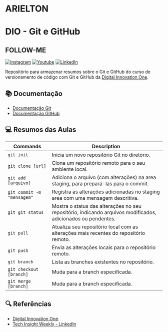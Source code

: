 # ARIELTON


# DIO - Git e GitHub

## FOLLOW-ME 
[![Instagram](https://img.shields.io/badge/Instagram-000?style=for=the=badge&logo=Instagram&logoColor=ff0066)](https://www.instagram.com/arielton97_/)
[![Youtube](https://img.shields.io/badge/-YouTube-000?style=for=the-badge&logo=youtube&logoColor=FF0000)](https://www.youtube.com/@arielton97_) 
[![LinkedIn](https://img.shields.io/badge/LinkedIn-000?style=for=the=badge&logo=linkedin&logoColor=0E76A8)](https://www.linkedin.com/in/arielton97/)

Repositório para armazenar resumos sobre o Git e GitHub do curso de versionamento de código com Git e GitHub da [Digital Innovation One](https://web.dio.me/).

## 📚 Documentação
- [Documentação Git](https://git-scm.com/doc)
- [Documentação GitHub](https://docs.github.com/)

## 💻 Resumos das Aulas

| Commands | Description |
| ----- | ----- |
| `git init` | Inicia um novo repositório Git no diretório. |
| `git clone [url]`	| Clona um repositório remoto para o seu ambiente local. |
| `git add [arquivo]` | Adiciona o arquivo (com alterações) na area staging, para prepará-las para o commit. |
| `git commit -m "mensagem"` | Registra as alterações adicionadas no staging area com uma mensagem descritiva. |
| `git git status` | Mostra o status das alterações no seu repositório, indicando arquivos modificados, adicionados ou pendentes. |
| `git pull` | Atualiza seu repositório local com as alterações mais recentes do repositório remoto. |
| `git push` | Envia as alterações locais para o repositório remoto. |
| `git branch` | Lista as branches existentes no repositório. |
| `git checkout [branch]` | Muda para a branch especificada. |
| `git merge [branch]` | Muda para a branch especificada. |



## 🔍 Referências
- [Digital Innovation One]().
- [Tech Insight Weekly - LinkedIn](https://www.linkedin.com/pulse/voc%25C3%25AA-provavelmente-ainda-n%25C3%25A3o-sabe-git-ana-beatriz-neri-hon2f/?trackingId=GjQxs%2FDZQFa36DBUfxPTdA%3D%3D)